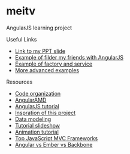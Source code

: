 meitv
=====

AngularJS learning project

Useful Links
<ul>
	<li>
		<a href="http://prezi.com/l9yjqfjy1tat/the-world-of-angularjs/">Link to my PPT slide</a>
	</li>
	<li>
		<a href="http://jsfiddle.net/Meilan/aF7hQ/5/">Example of filder my friends with AngularJS</a>
	</li>
	<li>
		<a href="http://jsfiddle.net/Meilan/Ne5P8/536/">Example of factory and service</a>
	</li>
	<li>
		<a href="https://github.com/angular/angular.js/wiki/JsFiddle-Examples">More advanced examples</a>
	</li>
</ul>

Resources
<ul>
	<li>
		<a href="http://cliffmeyers.com/blog/2013/4/21/code-organization-angularjs-javascript" target="_blank">Code organization</a>
	</li>
	<li>
	    <a href="https://github.com/marcoslin/angularAMD" target="_blank">AngularAMD</a>
	</li>
	<li>
	    <a href="http://tutorialzine.com/2013/08/learn-angularjs-5-examples/" target="_blank">AngularJS tutorial</a>
	</li>
	<li>
	    <a href="http://code.tutsplus.com/tutorials/building-a-web-app-from-scratch-in-angularjs--net-32944" target="_blank">Inspration of this project</a>
	</li>
	<li>
	    <a href="http://joelhooks.com/blog/2013/04/24/modeling-data-and-state-in-your-angularjs-application/" target="_blank">Data modeling</a>
	</li>
	<li>
	    <a href="http://slides.wesalvaro.com/20121113/#/3" target="_blank">Tutorial slideshow</a>
	</li>
	<li>
	    <a href="http://www.nganimate.org/angularjs/tutorial/how-to-make-animations-with-angularjs" target="_blank">Animation tutorial</a>
	</li>
	<li>
	    <a href="http://www.infoq.com/research/top-javascript-mvc-frameworks" target="_blank">Top JavaScript MVC Frameworks</a>
	</li>
	<li>
	    <a href="http://voidcanvas.com/why-angularjs-is-generally-better-than-emberjs-and-backbonejs/" target="_blank">Angular vs Ember vs Backbone</a>
	</li>
</ul>

